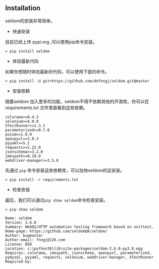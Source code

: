 ## Installation

seldom的安装非常简单。

* 快速安装

目前已经上传 pypi.org ,可以使用pip命令安装。

```shell
> pip install seldom
```

* 体验最新代码

如果你想随时体验最新的代码，可以使用下面的命令。

```shell
> pip install -U git+https://github.com/defnngj/seldom.git@master
```

* 安装依赖

随着seldom 加入更多的功能，seldom不得不依赖其他的开源库。你可以在 requirements.txt 文件里面看到这些依赖。

```shell
colorama>=0.4.3
selenium>=4.0.0
XTestRunner>=1.3.1
parameterized>=0.7.0
poium>=1.0.0
openpyxl==3.0.3
pyyaml>=5.1
requests>=2.22.0
jsonschema>=3.2.0
jmespath>=0.10.0
webdriver-manager>=3.5.0
```

先通过 `pip` 命令安装这些依赖库，可以加快seldom的这安装。

```shell
> pip install -r requirements.txt
```

* 检查安装

最后，我们可以通过`pip show seldom`命令检查安装。

```shell
> pip show seldom

Name: seldom
Version: 2.6.0
Summary: WebUI/HTTP automation testing framework based on unittest.
Home-page: https://github.com/seldomQA/seldom/
Author: bugmaster
Author-email: fnngj@126.com
License: BSD
Location: c:\python38\lib\site-packages\seldom-2.6.0-py3.8.egg
Requires: colorama, jmespath, jsonschema, openpyxl, parameterized, pymysql, pyyaml, requests, selenium, webdriver-manager, XTestRunner
Required-by:

```
